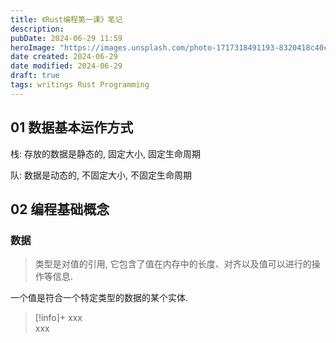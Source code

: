 ```yaml
---
title: 《Rust编程第一课》笔记
description: 
pubDate: 2024-06-29 11:59
heroImage: "https://images.unsplash.com/photo-1717318491193-8320418c40cc?crop=entropy&cs=srgb&fm=jpg&ixid=M3w2Mjc5MjV8MHwxfHJhbmRvbXx8fHx8fHx8fDE3MTk2MzUyNjh8&ixlib=rb-4.0.3&q=85&w=1200h=400"
date created: 2024-06-29
date modified: 2024-06-29
draft: true
tags: writings Rust Programming
---
```


## 01 数据基本运作方式

栈: 存放的数据是静态的, 固定大小, 固定生命周期

队: 数据是动态的, 不固定大小, 不固定生命周期

## 02 编程基础概念

### 数据

> 类型是对值的引用, 它包含了值在内存中的长度、对齐以及值可以进行的操作等信息.

一个值是符合一个特定类型的数据的某个实体.

> [!info]+ xxx  
> xxx
